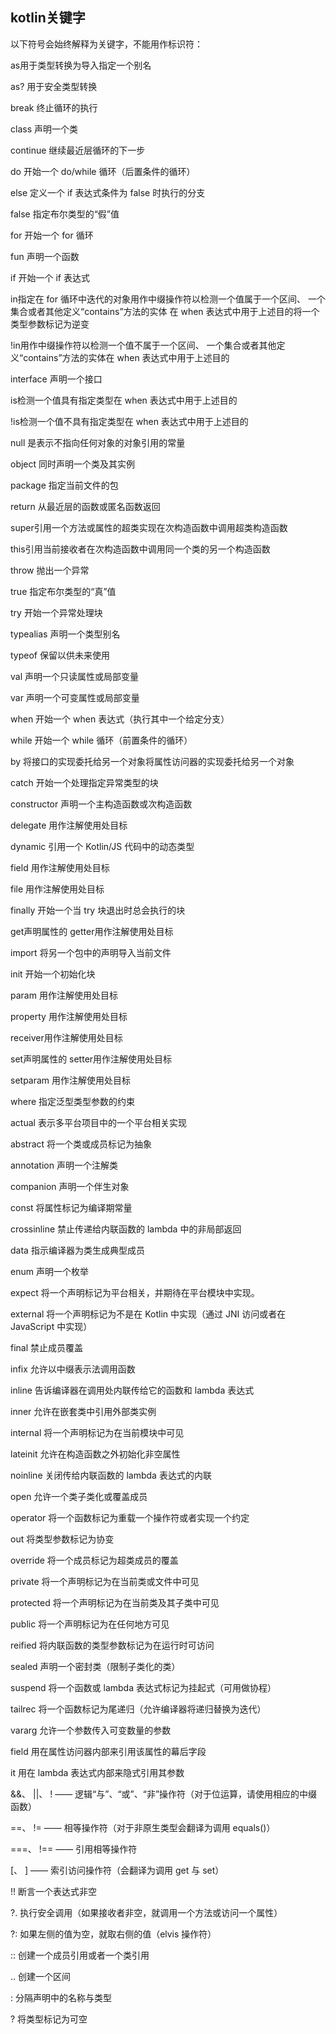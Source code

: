 


## kotlin关键字
以下符号会始终解释为关键字，不能用作标识符：

as用于类型转换为导入指定一个别名

as? 用于安全类型转换

break 终止循环的执行

class 声明一个类

continue 继续最近层循环的下一步

do 开始一个 do/while 循环（后置条件的循环）

else 定义一个 if 表达式条件为 false 时执行的分支

false 指定布尔类型的“假”值

for 开始一个 for 循环

fun 声明一个函数

if 开始一个 if 表达式

in指定在 for 循环中迭代的对象用作中缀操作符以检测一个值属于一个区间、 一个集合或者其他定义“contains”方法的实体
在 when 表达式中用于上述目的将一个类型参数标记为逆变

!in用作中缀操作符以检测一个值不属于一个区间、 一个集合或者其他定义“contains”方法的实体在 when 表达式中用于上述目的

interface 声明一个接口

is检测一个值具有指定类型在 when 表达式中用于上述目的

!is检测一个值不具有指定类型在 when 表达式中用于上述目的

null 是表示不指向任何对象的对象引用的常量

object 同时声明一个类及其实例

package 指定当前文件的包

return 从最近层的函数或匿名函数返回

super引用一个方法或属性的超类实现在次构造函数中调用超类构造函数

this引用当前接收者在次构造函数中调用同一个类的另一个构造函数

throw 抛出一个异常

true 指定布尔类型的“真”值

try 开始一个异常处理块

typealias 声明一个类型别名

typeof 保留以供未来使用

val 声明一个只读属性或局部变量

var 声明一个可变属性或局部变量

when 开始一个 when 表达式（执行其中一个给定分支）

while 开始一个 while 循环（前置条件的循环）

by 将接口的实现委托给另一个对象将属性访问器的实现委托给另一个对象

catch 开始一个处理指定异常类型的块

constructor 声明一个主构造函数或次构造函数

delegate 用作注解使用处目标

dynamic 引用一个 Kotlin/JS 代码中的动态类型

field 用作注解使用处目标

file 用作注解使用处目标

finally 开始一个当 try 块退出时总会执行的块

get声明属性的 getter用作注解使用处目标

import 将另一个包中的声明导入当前文件

init 开始一个初始化块

param 用作注解使用处目标

property 用作注解使用处目标

receiver用作注解使用处目标

set声明属性的 setter用作注解使用处目标

setparam 用作注解使用处目标

where 指定泛型类型参数的约束

actual 表示多平台项目中的一个平台相关实现

abstract 将一个类或成员标记为抽象

annotation 声明一个注解类

companion 声明一个伴生对象

const 将属性标记为编译期常量

crossinline 禁止传递给内联函数的 lambda 中的非局部返回

data 指示编译器为类生成典型成员

enum 声明一个枚举

expect 将一个声明标记为平台相关，并期待在平台模块中实现。

external 将一个声明标记为不是在 Kotlin 中实现（通过 JNI 访问或者在 JavaScript 中实现）

final 禁止成员覆盖

infix 允许以中缀表示法调用函数

inline 告诉编译器在调用处内联传给它的函数和 lambda 表达式

inner 允许在嵌套类中引用外部类实例

internal 将一个声明标记为在当前模块中可见

lateinit 允许在构造函数之外初始化非空属性

noinline 关闭传给内联函数的 lambda 表达式的内联

open 允许一个类子类化或覆盖成员

operator 将一个函数标记为重载一个操作符或者实现一个约定

out 将类型参数标记为协变

override 将一个成员标记为超类成员的覆盖

private 将一个声明标记为在当前类或文件中可见

protected 将一个声明标记为在当前类及其子类中可见

public 将一个声明标记为在任何地方可见

reified 将内联函数的类型参数标记为在运行时可访问

sealed 声明一个密封类（限制子类化的类）

suspend 将一个函数或 lambda 表达式标记为挂起式（可用做协程）

tailrec 将一个函数标记为尾递归（允许编译器将递归替换为迭代）

vararg 允许一个参数传入可变数量的参数

field 用在属性访问器内部来引用该属性的幕后字段

it 用在 lambda 表达式内部来隐式引用其参数

&&、 ||、 ! —— 逻辑“与”、“或”、“非”操作符（对于位运算，请使用相应的中缀函数）

==、 != —— 相等操作符（对于非原生类型会翻译为调用 equals()）

===、 !== —— 引用相等操作符

[、 ] —— 索引访问操作符（会翻译为调用 get 与 set）

!! 断言一个表达式非空

?. 执行安全调用（如果接收者非空，就调用一个方法或访问一个属性）

?: 如果左侧的值为空，就取右侧的值（elvis 操作符）

:: 创建一个成员引用或者一个类引用

.. 创建一个区间

: 分隔声明中的名称与类型

? 将类型标记为可空
